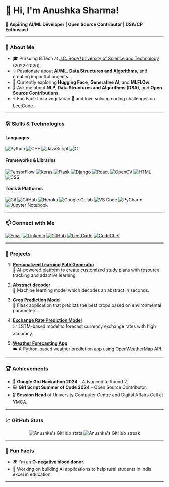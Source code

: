 # 👋 Hi, I'm Anushka Sharma!

🌟 **Aspiring AI/ML Developer | Open Source Contributor | DSA/CP Enthusiast**

---

### 🚀 About Me

- 🎓 Pursuing B.Tech at [J.C. Bose University of Science and Technology](https://jcboseust.ac.in) (2022-2026).
- 💡 Passionate about **AI/ML**, **Data Structures and Algorithms**, and creating impactful projects.
- 🌱 Currently exploring **Hugging Face**, **Generative AI**, and **MLFLOw**.
- 💬 Ask me about **NLP**, **Data Structures and Algorithms (DSA)**, and **Open Source Contributions**.
- ⚡ Fun Fact: I'm a vegetarian 🥗 and love solving coding challenges on LeetCode.

---

### 🛠️ Skills & Technologies

#### **Languages**
![Python](https://img.shields.io/badge/-Python-3776AB?style=flat&logo=python&logoColor=white)
![C++](https://img.shields.io/badge/-C++-00599C?style=flat&logo=cplusplus&logoColor=white)
![JavaScript](https://img.shields.io/badge/-JavaScript-F7DF1E?style=flat&logo=javascript&logoColor=black)
![C](https://img.shields.io/badge/-C-A8B9CC?style=flat&logo=c&logoColor=black)

#### **Frameworks & Libraries**
![TensorFlow](https://img.shields.io/badge/-TensorFlow-FF6F00?style=flat&logo=tensorflow&logoColor=white)
![Keras](https://img.shields.io/badge/-Keras-D00000?style=flat&logo=keras&logoColor=white)
![Flask](https://img.shields.io/badge/-Flask-000000?style=flat&logo=flask&logoColor=white)
![Django](https://img.shields.io/badge/-Django-092E20?style=flat&logo=django&logoColor=white)
![React](https://img.shields.io/badge/-React-61DAFB?style=flat&logo=react&logoColor=black)
![OpenCV](https://img.shields.io/badge/-OpenCV-5C3EE8?style=flat&logo=opencv&logoColor=white)
![HTML](https://img.shields.io/badge/-HTML5-E34F26?style=flat&logo=html5&logoColor=white)
![CSS](https://img.shields.io/badge/-CSS3-1572B6?style=flat&logo=css3&logoColor=white)

#### **Tools & Platforms**
![Git](https://img.shields.io/badge/-Git-F05032?style=flat&logo=git&logoColor=white)
![GitHub](https://img.shields.io/badge/-GitHub-181717?style=flat&logo=github&logoColor=white)
![Heroku](https://img.shields.io/badge/-Heroku-430098?style=flat&logo=heroku&logoColor=white)
![Google Colab](https://img.shields.io/badge/-Google%20Colab-F9AB00?style=flat&logo=googlecolab&logoColor=black)
![VS Code](https://img.shields.io/badge/-VS%20Code-007ACC?style=flat&logo=visual-studio-code&logoColor=white)
![PyCharm](https://img.shields.io/badge/-PyCharm-000000?style=flat&logo=pycharm&logoColor=white)
![Jupyter Notebook](https://img.shields.io/badge/-Jupyter%20Notebook-F37626?style=flat&logo=jupyter&logoColor=white)

---
### 📫 Connect with Me

[![Email](https://img.shields.io/badge/-Email-D14836?style=flat&logo=gmail&logoColor=white)](mailto:anushkasharma3704@gmail.com)
[![LinkedIn](https://img.shields.io/badge/-LinkedIn-0077B5?style=flat&logo=linkedin&logoColor=white)](https://www.linkedin.com/in/anushka37/)
[![GitHub](https://img.shields.io/badge/-GitHub-181717?style=flat&logo=github&logoColor=white)](https://github.com/anushka7220)
[![LeetCode](https://img.shields.io/badge/-LeetCode-FFA116?style=flat&logo=leetcode&logoColor=black)](https://leetcode.com/u/anushka_sh7220/)
[![CodeChef](https://img.shields.io/badge/-CodeChef-5B4638?style=flat&logo=codechef&logoColor=white)](https://www.codechef.com/users/anushkasharma3)  

---

### 🌟 Projects

1. **[Personalized Learning Path Generator](#)**  
   🧠 AI-powered platform to create customized study plans with resource tracking and adaptive learning.

2.  **[Abstract decoder](#)**  
   🤖 Machine learning model which decodes an abstract in seconds.


3. **[Crop Prediction Model](#)**  
   🌾 Flask application that predicts the best crops based on environmental parameters.

4. **[Exchange Rate Prediction Model](#)**  
   📈 LSTM-based model to forecast currency exchange rates with high accuracy.

5. **[Weather Forecasting App](#)**  
   ☁️ A Python-based weather prediction app using OpenWeatherMap API.

---

### 🏆 Achievements

- 🥈 **Google Girl Hackathon 2024** - Advanced to Round 2.
- 💻 **Girl Script Summer of Code 2024** - Open Source Contributor.
- 🎖️ **Session Head** of University Computer Centre and Digital Affairs Cell at YMCA.

---

### 📈 GitHub Stats

<p align="center">
  <img src="https://github-readme-stats.vercel.app/api?username=anushka7220&show_icons=true&theme=radical" alt="Anushka's GitHub stats" />
  <img src="https://github-readme-streak-stats.herokuapp.com/?user=anushka7220&theme=radical" alt="Anushka's GitHub streak" />
</p>

---

### 🎨 Fun Facts

- 🌍 I'm an **O-negative blood donor**.
- 🌱 Working on building AI applications to help rural students in India excel in education.

---
